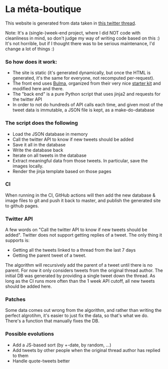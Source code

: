 # La méta-boutique

This website is generated from data taken in [this twitter thread](https://twitter.com/garagedeloffre/status/1277912722638876672).

Note: It's a (single-)week-end project, where I did NOT code with cleanliness in mind, so don't judge my way of writing code based on this :) It's not horrible, but if I thought there was to be serious maintenance, I'd change a lot of things :)

### So how does it work:

- The site is static (it's generated dynamically, but once the HTML is generated, it's the same for everyone, not recomputed per-request).
- The front end uses [Bulma](https://bulma.io), organized from their very nice [starter kit](https://bulma.io/bulma-start/) and modified here and there.
- The "back end" is a pure Python script that uses jinja2 and requests for the twitter API
- In order to not do hundreds of API calls each time, and given most of the tweet data is immutable, a JSON file is kept, as a make-do-database

### The script does the following

- Load the JSON database in memory
- Call the twitter API to know if new tweets should be added
- Save it all in the database
- Write the database back
- Iterate on all tweets in the database
- Extract meaningful data from those tweets. In particular, save the images locally.
- Render the jinja template based on those pages

### CI

When running in the CI, GitHub actions will then add the new database & image files to git and push it back to master, and publish the generated site to github pages.

### Twitter API

A few words on "Call the twitter API to know if new tweets should be added".
Twitter does not support getting replies of a tweet. The only thing it supports is:
- Getting all the tweets linked to a thread from the last 7 days
- Getting the parent tweet of a tweet.

The algorithm will recursively add the parent of a tweet until there is no parent. For now it only considers tweets from the original thread author.
The initial DB was generated by providing a single tweet down the thread. As long as the CI runs more often than the 1 week API cutoff, all new tweets should be added here.

### Patches

Some data comes out wrong from the algorithm, and rather than writing the perfect algrotihm, it's easier to just fix the data, so that's what we do. There's a function that manually fixes the DB.

### Possible evolutions

- Add a JS-based sort (by +-date, by random, ...)
- Add tweets by other people when the original thread author has replied to them
- Handle quote-tweets better
